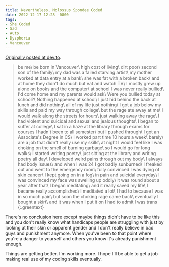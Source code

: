 ```yaml
---
title: Nevertheless, Molossus Spondee Coded
date: 2022-12-17 12:28 -0800
tags:
- She Coded
- Sad
- Auto
- Dysphoria
- Vancouver
---
```


[Originally posted at dev.to](https://dev.to/mspondee/nevertheless-molossus-spondee-coded-1nll).

> be me\\
> be born in Vancouver\\
> high cost of living\\
> dirt poor\\
> second son of the family\\
> my dad was a failed starving artist\\
> my mother worked at data entry at a bank\\
> she was fat with a broken back\\
> and at home they didn't do much but eat and watch TV\\
> I mostly grew up alone on books and the computer\\
> at school I was never really bullied\\
> I'd come home and my parents would ask\\
> Were you bullied today at school?\\
> Nothing happened at school\\
> I just hid behind the back at lunch and did nothing\\
> all of my life just nothing\\
> I got a job below my skills and paid my way through college\\
> but the rage ate away at me\\
> I would walk along the streets for hours\\
> just walking away the rage\\
> I had violent and suicidal and sexual and jealous thoughts\\
> I began to suffer at college\\
> I sat in a haze at the library through exams for courses I hadn't been to all semester\\
> but I pushed through\\
> I got an Associate's Degree in <abbr>CS</abbr>\\
> I worked part time 10 hours a week\\
> barely\\
> are a job that didn't really use my skills\\
> at night I would feel like I was choking on the smell of burning garbage\\
> so I would go for long walks\\
> I started writing poetry\\
> just sitting at the library and writing poetry all day\\
> I developed weird pains through out my body\\
> I always had body issues\\
> and when I was 24 I got badly sunburned\\
> I freaked out and went to the emergency room\\
> fully convinced I was dying of skin cancer\\
> I kept going on in a fog\\
> in pain and suicidal everyday\\
> I was convinced my face was swelling up oddly\\
> it was round about a year after that\\
> I began meditating\\
> and it really saved my life\\
> I became really accomplished\\
> I meditated a lot\\
> I had to because I was in so much pain\\
> but soon the choking rage came back\\
> eventually I bought a skirt\\
> and it was when I put it on I had to admit I was trans
{:.greentext}

There's no conclusion here except maybe things didn't have to be like
this and you don't really know what handicaps people are struggling
with just by looking at their skin or apparent gender and I don't
really believe in bad guys and punishment anymore. When you've been to
that point where you're a danger to yourself and others you know it's
already punishment enough.

Things are getting better. I'm working more. I hope I'll be able to
get a job making real use of my coding skills eventually.
